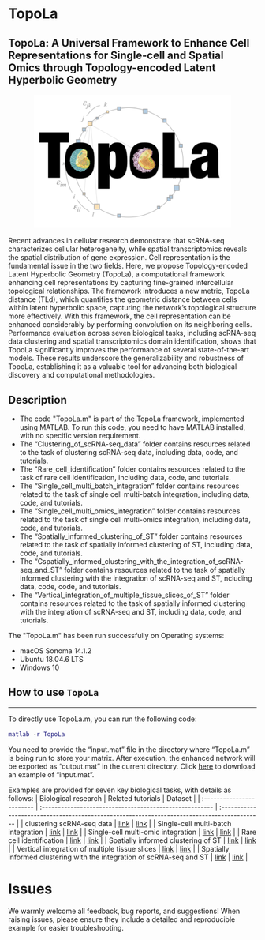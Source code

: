 # TopoLa
## TopoLa: A Universal Framework to Enhance Cell Representations for Single-cell and Spatial Omics through Topology-encoded Latent Hyperbolic Geometry

<p align="center">
<img src="https://github.com/kaizheng-academic/TopoLa/blob/main/src/TopoLa.png" width="400" />
</p>
Recent advances in cellular research demonstrate that scRNA-seq characterizes cellular heterogeneity, while spatial transcriptomics reveals the spatial distribution of gene expression. Cell representation is the fundamental issue in the two fields. Here, we propose Topology-encoded Latent Hyperbolic Geometry (TopoLa), a computational framework enhancing cell representations by capturing fine-grained intercellular topological relationships. The framework introduces a new metric, TopoLa distance (TLd), which quantifies the geometric distance between cells within latent hyperbolic space, capturing the network’s topological structure more effectively. With this framework, the cell representation can be enhanced considerably by performing convolution on its neighboring cells. Performance evaluation across seven biological tasks, including scRNA-seq data clustering and spatial transcriptomics domain identification, shows that TopoLa significantly improves the performance of several state-of-the-art models. These results underscore the generalizability and robustness of TopoLa, establishing it as a valuable tool for advancing both biological discovery and computational methodologies.




## Description 
* The code "TopoLa.m" is part of the TopoLa framework, implemented using MATLAB. To run this code, you need to have MATLAB installed, with no specific version requirement.
* The “Clustering_of_scRNA-seq_data” folder contains resources related to the task of clustering scRNA-seq data, including data, code, and tutorials.
* The "Rare_cell_identification” folder contains resources related to the task of rare cell identification, including data, code, and tutorials.
* The “Single_cell_multi_batch_integration” folder contains resources related to the task of single cell multi-batch integration, including data, code, and tutorials.
* The “Single_cell_multi_omics_integration” folder contains resources related to the task of single cell multi-omics integration, including data, code, and tutorials.
* The “Spatially_informed_clustering_of_ST” folder contains resources related to the task of spatially informed clustering of ST, including data, code, and tutorials.
* The “Cspatially_informed_clustering_with_the_integration_of_scRNA-seq_and_ST” folder contains resources related to the task of spatially informed clustering with the integration of scRNA-seq and ST, ncluding data, code, code, and tutorials.
* The “Vertical_integration_of_multiple_tissue_slices_of_ST” folder contains resources related to the task of spatially informed clustering with the integration of scRNA-seq and ST, including data, code, and tutorials.


The "TopoLa.m" has been run successfully on Operating systems: 
* macOS Sonoma 14.1.2
* Ubuntu 18.04.6 LTS
* Windows 10

## How to use `TopoLa`
-------------------
To directly use TopoLa.m, you can run the following code:
```matlab
matlab -r TopoLa
```
You need to provide the “input.mat” file in the directory where “TopoLa.m” is being run to store your matrix. After execution, the enhanced network will be exported as “output.mat” in the current directory. Click [here](https://drive.google.com/file/d/1Cl9BmLQS7zJ8SlkF1OxHuargU5fbUNFi/view?usp=share_link) to download an example of “input.mat”.


Examples are provided for seven key biological tasks, with details as follows:
| Biological research       | Related tutorials                                        | Dataset                                                                                     |
| :------------------------ | :------------------------------------------------------ | :------------------------------------------------------------------------------------------- |
| clustering scRNA-seq data | [link](https://github.com/kaizheng-academic/TopoLa/tree/main/Clustering_of_scRNA-seq_data/)   | [link](https://drive.google.com/file/d/1k3AD1tdELfYM1xXs9jjhKJ6nb1pu71As/view?usp=share_link) |
| Single-cell multi-batch integration      | [link](https://github.com/kaizheng-academic/TopoLa/tree/main/Single_cell_multi_batch_integration)             | [link](https://drive.google.com/file/d/1__se85Ru86rS7By4Zwvbel5VinEDPlmj/view?usp=share_link) |
| Single-cell multi-omic integration    | [link](https://github.com/kaizheng-academic/TopoLa/tree/main/Single_cell_multi_omics_integration)                 | [link](https://drive.google.com/file/d/1eJL_wYf0y8QEsw1BmmeWQFuhmdKUPbQp/view?usp=share_link) |
| Rare cell identification      | [link](https://github.com/kaizheng-academic/TopoLa/tree/main/Rare_cell_identification)  | [link](https://drive.google.com/file/d/1gN_ZoD14brgOKBwsmtyDlZ9hqXcR9s34/view?usp=share_link) |
| Spatially informed clustering of ST    | [link](https://github.com/kaizheng-academic/TopoLa/tree/main/Spatially_informed_clustering_of_ST)         | [link](https://drive.google.com/file/d/1w1Ghtt7mq5qHvD6DQ-vJKLTKvZ-oxrpz/view?usp=sharing) |
| Vertical integration of multiple tissue slices  | [link](https://github.com/kaizheng-academic/TopoLa/tree/main/Vertical_integration_of_multiple_tissue_slices_of_ST)      | [link](https://drive.google.com/file/d/1koWmf_QfzxDzqh0h5OMc3uXbvOYKGtOr/view?usp=share_link) |
| Spatially informed clustering with the integration of scRNA-seq and ST | [link](https://github.com/kaizheng-academic/TopoLa/tree/main/spatially_informed_clustering_with_the_integration_of_scRNA-seq_and_ST)  | [link](https://drive.google.com/file/d/1I4LIoFcd1kSP4SGpsNAMPumnROuz9N6A/view?usp=share_link) |



# Issues
We warmly welcome all feedback, bug reports, and suggestions! When raising issues, please ensure they include a detailed and reproducible example for easier troubleshooting.






